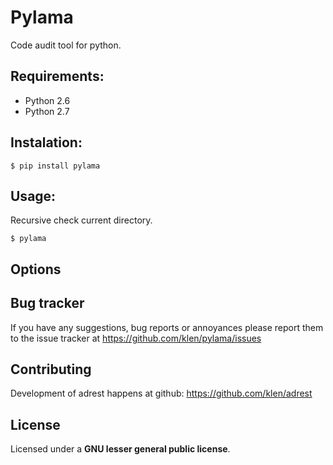 Pylama
======

Code audit tool for python.


Requirements:
------------

* Python 2.6
* Python 2.7


Instalation:
------------

    $ pip install pylama


Usage:
------

Recursive check current directory.

    $ pylama


Options
-------

Bug tracker
-----------

If you have any suggestions, bug reports or annoyances please report them to the issue tracker at https://github.com/klen/pylama/issues


Contributing
------------

Development of adrest happens at github: https://github.com/klen/adrest


License
-------

Licensed under a **GNU lesser general public license**.
